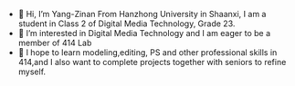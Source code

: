 - 👋 Hi, I’m Yang-Zinan From Hanzhong University in Shaanxi, I am a student in Class 2 of Digital Media Technology, Grade 23.
- 👀 I’m interested in Digital Media Technology and I am eager to be a member of 414 Lab 
- 🌱  I hope to learn modeling,editing, PS and other professional skills in 414,and I also want to complete projects together with seniors to refine myself.

<!---
Yang-Zinan/Yang-Zinan is a ✨ special ✨ repository because its `README.md` (this file) appears on your GitHub profile.
You can click the Preview link to take a look at your changes.
--->

